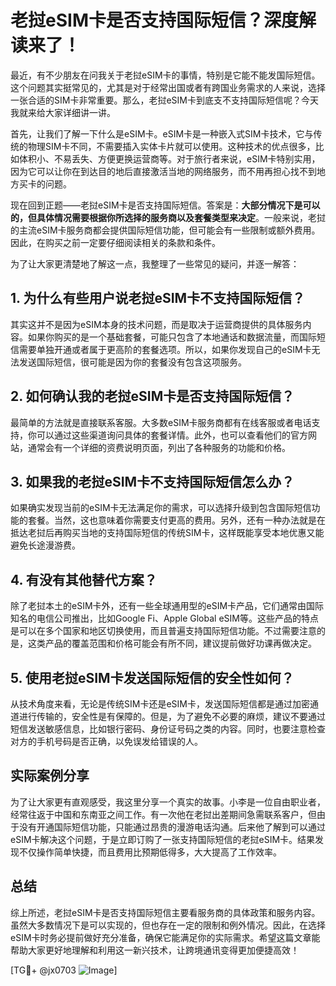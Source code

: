 # 老挝eSIM卡是否支持国际短信？深度解读来了！

最近，有不少朋友在问我关于老挝eSIM卡的事情，特别是它能不能发国际短信。这个问题其实挺常见的，尤其是对于经常出国或者有跨国业务需求的人来说，选择一张合适的SIM卡非常重要。那么，老挝eSIM卡到底支不支持国际短信呢？今天我就来给大家详细讲一讲。

首先，让我们了解一下什么是eSIM卡。eSIM卡是一种嵌入式SIM卡技术，它与传统的物理SIM卡不同，不需要插入实体卡片就可以使用。这种技术的优点很多，比如体积小、不易丢失、方便更换运营商等。对于旅行者来说，eSIM卡特别实用，因为它可以让你在到达目的地后直接激活当地的网络服务，而不用再担心找不到地方买卡的问题。

现在回到正题——老挝eSIM卡是否支持国际短信。答案是：**大部分情况下是可以的，但具体情况需要根据你所选择的服务商以及套餐类型来决定**。一般来说，老挝的主流eSIM卡服务商都会提供国际短信功能，但可能会有一些限制或额外费用。因此，在购买之前一定要仔细阅读相关的条款和条件。

为了让大家更清楚地了解这一点，我整理了一些常见的疑问，并逐一解答：

## 1. **为什么有些用户说老挝eSIM卡不支持国际短信？**

其实这并不是因为eSIM本身的技术问题，而是取决于运营商提供的具体服务内容。如果你购买的是一个基础套餐，可能只包含了本地通话和数据流量，而国际短信需要单独开通或者属于更高阶的套餐选项。所以，如果你发现自己的eSIM卡无法发送国际短信，很可能是因为你的套餐没有包含这项服务。

## 2. **如何确认我的老挝eSIM卡是否支持国际短信？**

最简单的方法就是直接联系客服。大多数eSIM卡服务商都有在线客服或者电话支持，你可以通过这些渠道询问具体的套餐详情。此外，也可以查看他们的官方网站，通常会有一个详细的资费说明页面，列出了各种服务的功能和价格。

## 3. **如果我的老挝eSIM卡不支持国际短信怎么办？**

如果确实发现当前的eSIM卡无法满足你的需求，可以选择升级到包含国际短信功能的套餐。当然，这也意味着你需要支付更高的费用。另外，还有一种办法就是在抵达老挝后再购买当地的支持国际短信的传统SIM卡，这样既能享受本地优惠又能避免长途漫游费。

## 4. **有没有其他替代方案？**

除了老挝本土的eSIM卡外，还有一些全球通用型的eSIM卡产品，它们通常由国际知名的电信公司推出，比如Google Fi、Apple Global eSIM等。这些产品的特点是可以在多个国家和地区切换使用，而且普遍支持国际短信功能。不过需要注意的是，这类产品的覆盖范围和价格可能会有所不同，建议提前做好功课再做决定。

## 5. **使用老挝eSIM卡发送国际短信的安全性如何？**

从技术角度来看，无论是传统SIM卡还是eSIM卡，发送国际短信都是通过加密通道进行传输的，安全性是有保障的。但是，为了避免不必要的麻烦，建议不要通过短信发送敏感信息，比如银行密码、身份证号码之类的内容。同时，也要注意检查对方的手机号码是否正确，以免误发给错误的人。

## 实际案例分享

为了让大家更有直观感受，我这里分享一个真实的故事。小李是一位自由职业者，经常往返于中国和东南亚之间工作。有一次他在老挝出差期间急需联系客户，但由于没有开通国际短信功能，只能通过昂贵的漫游电话沟通。后来他了解到可以通过eSIM卡解决这个问题，于是立即订购了一张支持国际短信的老挝eSIM卡。结果发现不仅操作简单快捷，而且费用比预期低得多，大大提高了工作效率。

## 总结

综上所述，老挝eSIM卡是否支持国际短信主要看服务商的具体政策和服务内容。虽然大多数情况下是可以实现的，但也存在一定的限制和例外情况。因此，在选择eSIM卡时务必提前做好充分准备，确保它能满足你的实际需求。希望这篇文章能帮助大家更好地理解和利用这一新兴技术，让跨境通讯变得更加便捷高效！

[TG💪+ @jx0703 ![Image](https://github.com/user-attachments/assets/dbca1d08-cadb-493c-b0ec-ad6f7a83f270)]